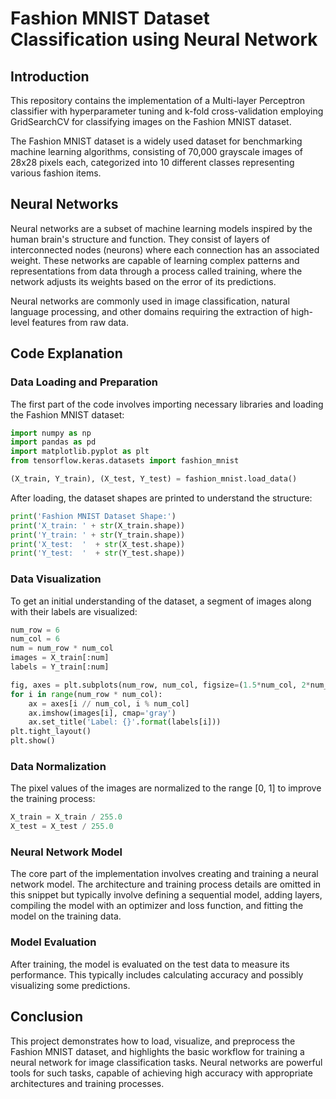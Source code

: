 # Fashion MNIST Dataset Classification using Neural Network

## Introduction
This repository contains the implementation of a Multi-layer Perceptron classifier with hyperparameter tuning and k-fold cross-validation employing GridSearchCV for classifying images on the Fashion MNIST dataset.

The Fashion MNIST dataset is a widely used dataset for benchmarking machine learning algorithms, consisting of 70,000 grayscale images of 28x28 pixels each, categorized into 10 different classes representing various fashion items.

## Neural Networks
Neural networks are a subset of machine learning models inspired by the human brain's structure and function. They consist of layers of interconnected nodes (neurons) where each connection has an associated weight. These networks are capable of learning complex patterns and representations from data through a process called training, where the network adjusts its weights based on the error of its predictions.

Neural networks are commonly used in image classification, natural language processing, and other domains requiring the extraction of high-level features from raw data.

## Code Explanation

### Data Loading and Preparation
The first part of the code involves importing necessary libraries and loading the Fashion MNIST dataset:

```python
import numpy as np
import pandas as pd
import matplotlib.pyplot as plt
from tensorflow.keras.datasets import fashion_mnist

(X_train, Y_train), (X_test, Y_test) = fashion_mnist.load_data()
```

After loading, the dataset shapes are printed to understand the structure:

```python
print('Fashion MNIST Dataset Shape:')
print('X_train: ' + str(X_train.shape))
print('Y_train: ' + str(Y_train.shape))
print('X_test:  '  + str(X_test.shape))
print('Y_test:  '  + str(Y_test.shape))
```

### Data Visualization
To get an initial understanding of the dataset, a segment of images along with their labels are visualized:

```python
num_row = 6
num_col = 6
num = num_row * num_col
images = X_train[:num]
labels = Y_train[:num]

fig, axes = plt.subplots(num_row, num_col, figsize=(1.5*num_col, 2*num_row))
for i in range(num_row * num_col):
    ax = axes[i // num_col, i % num_col]
    ax.imshow(images[i], cmap='gray')
    ax.set_title('Label: {}'.format(labels[i]))
plt.tight_layout()
plt.show()
```

### Data Normalization
The pixel values of the images are normalized to the range [0, 1] to improve the training process:

```python
X_train = X_train / 255.0
X_test = X_test / 255.0
```

### Neural Network Model
The core part of the implementation involves creating and training a neural network model. The architecture and training process details are omitted in this snippet but typically involve defining a sequential model, adding layers, compiling the model with an optimizer and loss function, and fitting the model on the training data.

### Model Evaluation
After training, the model is evaluated on the test data to measure its performance. This typically includes calculating accuracy and possibly visualizing some predictions.

## Conclusion
This project demonstrates how to load, visualize, and preprocess the Fashion MNIST dataset, and highlights the basic workflow for training a neural network for image classification tasks. Neural networks are powerful tools for such tasks, capable of achieving high accuracy with appropriate architectures and training processes.
